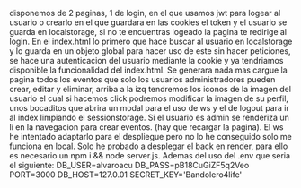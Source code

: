 disponemos de 2 paginas, 1 de login, en el que usamos jwt para logear al usuario o crearlo en el que guardara en las cookies el token y el usuario se guarda en localstorage, si no te encuentras logeado la pagina te redirige al login. 
En el index.html lo primero que hace buscar al usuario en localstorage y lo guarda en un objeto global para hacer uso de este sin hacer peticiones, se hace una autenticacion del usuario mediante la cookie y ya tendriamos disponible la funcionalidad del index.html.
Se generara nada mas cargue la pagina todos los eventos que solo los usuarios administradores pueden crear, editar y eliminar, arriba a la izq tendremos los iconos de la imagen del usuario el cual si hacemos click podremos modificar la imagen de su perfil, unos bocaditos
que abrira un modal para el uso de ws y el de logout para ir al index limpiando el sessionstorage. Si el usuario es admin se renderiza un li en la navegacion para crear eventos. (hay que recargar la pagina). El ws he intentado adaptarlo para el despliegue pero no lo 
he conseguido solo me funciona en local. Solo he probado a desplegar el back en render, para ello es necesario un npm i && node server.js. Ademas del uso del .env que seria el siguiente: 
DB_USER=alvaroacu
DB_PASS=pB18CuGiZF5q2Veo
PORT=3000
DB_HOST=127.0.01
SECRET_KEY='Bandolero4life'
